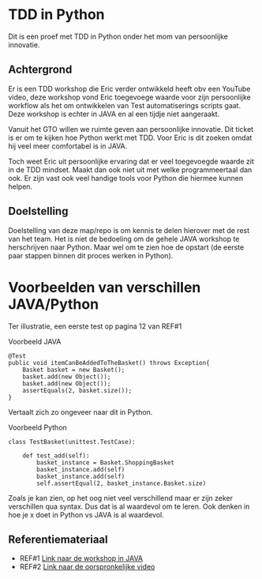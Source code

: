 # TDD in Python 

Dit is een proef met TDD in Python onder het mom van persoonlijke innovatie. 

## Achtergrond
Er is een TDD workshop die Eric verder ontwikkeld heeft obv een YouTube video, deze workshop vond Eric 
toegevoege waarde voor zijn persoonlijke workflow als het om ontwikkelen van Test automatiserings scripts gaat. Deze 
workshop is echter in JAVA en al een tijdje niet aangeraakt. 

Vanuit het GTO willen we ruimte geven aan persoonlijke innovatie. Dit ticket is er om te kijken hoe Python werkt met TDD. 
Voor Eric is dit zoeken omdat hij veel meer comfortabel is in JAVA. 

Toch weet Eric uit persoonlijke ervaring dat er veel toegevoegde waarde zit in de TDD mindset. 
Maakt dan ook niet uit met welke programmeertaal dan ook. Er zijn vast ook veel handige tools voor Python 
die hiermee kunnen helpen. 

## Doelstelling
Doelstelling van deze map/repo is om kennis te delen hierover met de rest van het team. 
Het is niet de bedoeling om de gehele JAVA workshop te herschrijven naar Python. Maar wel om te zien hoe de opstart (de 
eerste paar stappen binnen dit proces werken in Python). 

# Voorbeelden van verschillen JAVA/Python
Ter illustratie, een eerste test op pagina 12 van REF#1

Voorbeeld JAVA
```
@Test
public void itemCanBeAddedToTheBasket() throws Exception{
    Basket basket = new Basket();
    basket.add(new Object()); 
    basket.add(new Object()); 
    assertEquals(2, basket.size());
}
```
Vertaalt zich zo ongeveer naar dit in Python.

Voorbeeld Python 
```
class TestBasket(unittest.TestCase):

    def test_add(self):
        basket_instance = Basket.ShoppingBasket
        basket_instance.add(self)
        basket_instance.add(self)
        self.assertEqual(2, basket_instance.Basket.size)
```
Zoals je kan zien, op het oog niet veel verschillend maar er zijn zeker verschillen qua syntax. Dus dat is al waardevol
om te leren. Ook denken in hoe je x doet in Python vs JAVA is al waardevol. 


## Referentiemateriaal

- REF#1 [Link naar de workshop in JAVA](./referentie/Dive-into-TDD-JAVA.pdf)
- REF#2 [Link naar de oorspronkelijke video](https://www.youtube.com/watch?v=PIWLC3dexSA)

